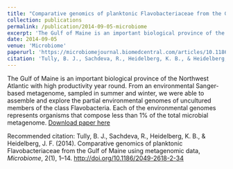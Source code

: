 ```yaml
---
title: "Comparative genomics of planktonic Flavobacteriaceae from the Gulf of Maine using metagenomic data"
collection: publications
permalink: /publication/2014-09-05-microbiome
excerpt: 'The Gulf of Maine is an important biological province of the Northwest Atlantic with high productivity year round. From an environmental Sanger-based metagenome, sampled in summer and winter, we were able to assemble and explore the partial environmental genomes of uncultured members of the class Flavobacteria. Each of the environmental genomes represents organisms that compose less than 1% of the total microbial metagenome.'
date: 2014-09-05
venue: 'Microbiome'
paperurl: 'https://microbiomejournal.biomedcentral.com/articles/10.1186/2049-2618-2-34'
citation: 'Tully, B. J., Sachdeva, R., Heidelberg, K. B., & Heidelberg, J. F. (2014). Comparative genomics of planktonic Flavobacteriaceae from the Gulf of Maine using metagenomic data, <i>Microbiome</i>, 2(1), 1–14. http://doi.org/10.1186/2049-2618-2-34'
---
```

The Gulf of Maine is an important biological province of the Northwest Atlantic with high productivity year round. From an environmental Sanger-based metagenome, sampled in summer and winter, we were able to assemble and explore the partial environmental genomes of uncultured members of the class Flavobacteria. Each of the environmental genomes represents organisms that compose less than 1% of the total microbial metagenome.
[Download paper here](https://microbiomejournal.biomedcentral.com/articles/10.1186/2049-2618-2-34)

Recommended citation: Tully, B. J., Sachdeva, R., Heidelberg, K. B., & Heidelberg, J. F. (2014). Comparative genomics of planktonic Flavobacteriaceae from the Gulf of Maine using metagenomic data, <i>Microbiome</i>, 2(1), 1–14. http://doi.org/10.1186/2049-2618-2-34
